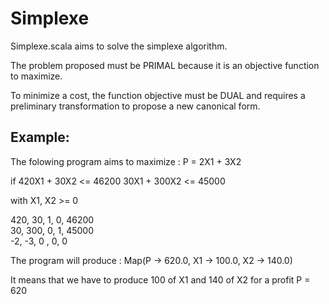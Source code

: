 # Simplexe
Simplexe.scala aims to solve the simplexe algorithm.

The problem proposed must be PRIMAL because it is an objective function to
maximize. 

To minimize a cost, the function objective must be DUAL and requires a
preliminary transformation to propose a new canonical form.

Example:
--------

The folowing program aims to maximize : P = 2X1 + 3X2

if 420X1 + 30X2 <= 46200 
   30X1 + 300X2 <= 45000

with X1, X2 >= 0


           
 420,  	30,  	1,    0,   46200          
 30,   300,  	0,    1,   45000          
 -2,    -3,	 	0 ,   0,       0          

 
The program will produce : Map(P -> 620.0, X1 -> 100.0, X2 -> 140.0)

It means that we have to produce 100 of X1 and 140 of X2 for a profit P = 620
